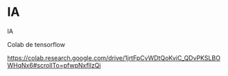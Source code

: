 # IA
IA

Colab de tensorflow

https://colab.research.google.com/drive/1jrtFpCvWDtQoKviC_QDvPKSLBOWHqNx6#scrollTo=pfwpNxfllzQi
